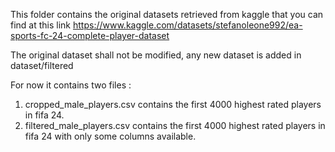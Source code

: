 This folder contains the original datasets retrieved from kaggle that you can find at this link https://www.kaggle.com/datasets/stefanoleone992/ea-sports-fc-24-complete-player-dataset

The original dataset shall not be modified, any new dataset is added in dataset/filtered

For now it contains two files : 
1. cropped_male_players.csv contains the first 4000 highest rated players in fifa 24.
2. filtered_male_players.csv contains the first 4000 highest rated players in fifa 24 with only some columns available.